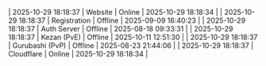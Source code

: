 | 2025-10-29 18:18:37 | Website | Online | 2025-10-29 18:18:34 |
| 2025-10-29 18:18:37 | Registration | Offline | 2025-09-09 16:40:23 |
| 2025-10-29 18:18:37 | Auth Server | Offline | 2025-08-18 09:33:31 |
| 2025-10-29 18:18:37 | Kezan (PvE) | Offline | 2025-10-11 12:51:30 |
| 2025-10-29 18:18:37 | Gurubashi (PvP) | Offline | 2025-08-23 21:44:06 |
| 2025-10-29 18:18:37 | Cloudflare | Online | 2025-10-29 18:18:34 |
